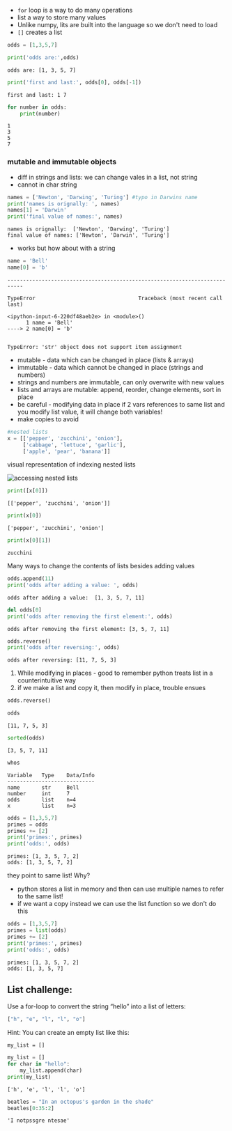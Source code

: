 
* `for` loop is a way to do many operations
* list a way to store many values
* Unlike numpy, lits are built into the language so we don't need to load 
* `[]` creates a list


```python
odds = [1,3,5,7]
```


```python
print('odds are:',odds)
```

    odds are: [1, 3, 5, 7]



```python
print('first and last:', odds[0], odds[-1])
```

    first and last: 1 7



```python
for number in odds:
    print(number)
```

    1
    3
    5
    7


### mutable and immutable objects
* diff in strings and lists: we can change vales in a list, not string
* cannot in char string


```python
names = ['Newton', 'Darwing', 'Turing'] #typo in Darwins name
print('names is orignally: ', names)
names[1] = 'Darwin'
print('final value of names:', names)
```

    names is orignally:  ['Newton', 'Darwing', 'Turing']
    final value of names: ['Newton', 'Darwin', 'Turing']


* works but how about with a string


```python
name = 'Bell'
name[0] = 'b'
```


    ---------------------------------------------------------------------------

    TypeError                                 Traceback (most recent call last)

    <ipython-input-6-220df48aeb2e> in <module>()
          1 name = 'Bell'
    ----> 2 name[0] = 'b'
    

    TypeError: 'str' object does not support item assignment


* mutable - data which can be changed in place (lists & arrays)
* immutable - data which cannot be changed in place (strings and numbers)
* strings and numbers are immutable, can only overwrite with new values
* lists and arrays are mutable: append, reorder, change elements, sort in place
* be careful - modifying data in place if 2 vars references to same list and you modify list value, it will change both variables! 
* make copies to avoid


```python
#nested lists
x = [['pepper', 'zucchini', 'onion'],
     ['cabbage', 'lettuce', 'garlic'],
     ['apple', 'pear', 'banana']]
```

visual representation of indexing nested lists

![accessing nested lists](http://swcarpentry.github.io/python-novice-inflammation/fig/indexing_lists_python.png)


```python
print([x[0]])
```

    [['pepper', 'zucchini', 'onion']]



```python
print(x[0])
```

    ['pepper', 'zucchini', 'onion']



```python
print(x[0][1])
```

    zucchini


Many ways to change the contents of lists besides adding values


```python
odds.append(11)
print('odds after adding a value: ', odds)
```

    odds after adding a value:  [1, 3, 5, 7, 11]



```python
del odds[0]
print('odds after removing the first element:', odds)
```

    odds after removing the first element: [3, 5, 7, 11]



```python
odds.reverse()
print('odds after reversing:', odds)
```

    odds after reversing: [11, 7, 5, 3]


1. While modifying in places - good to remember python treats list in a counterintuitive way
2. if we make a list and copy it, then modify in place, trouble ensues


```python
odds.reverse()
```


```python
odds
```




    [11, 7, 5, 3]




```python
sorted(odds)
```




    [3, 5, 7, 11]




```python
whos
```

    Variable   Type    Data/Info
    ----------------------------
    name       str     Bell
    number     int     7
    odds       list    n=4
    x          list    n=3



```python
odds = [1,3,5,7]
primes = odds
primes += [2]
print('primes:', primes)
print('odds:', odds)
```

    primes: [1, 3, 5, 7, 2]
    odds: [1, 3, 5, 7, 2]


they point to same list! Why?
* python stores a list in memory and then can use multiple names to refer to the same list! 
* if we want a copy instead we can use the list function so we don't do this



```python
odds = [1,3,5,7]
primes = list(odds)
primes += [2]
print('primes:', primes)
print('odds:', odds)
```

    primes: [1, 3, 5, 7, 2]
    odds: [1, 3, 5, 7]


## List challenge:

Use a for-loop to convert the string “hello” into a list of letters:

```python
["h", "e", "l", "l", "o"]
```

Hint: You can create an empty list like this:

```
my_list = []
```


```python
my_list = []
for char in "hello":
    my_list.append(char)
print(my_list)
```

    ['h', 'e', 'l', 'l', 'o']



```python
beatles = "In an octopus's garden in the shade"
beatles[0:35:2]

```




    'I notpssgre ntesae'




```python

```

